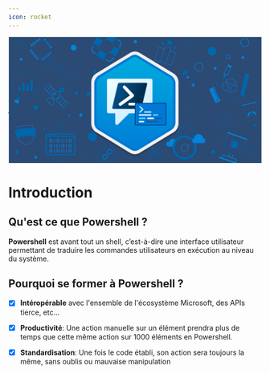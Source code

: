 ```yaml
---
icon: rocket
---
```


![](assets/powershell-social.png)

# Introduction

## Qu'est ce que Powershell ?

**Powershell** est avant tout un shell, c’est-à-dire une interface utilisateur permettant de traduire les commandes utilisateurs en exécution au niveau du système.

## Pourquoi se former à Powershell ?

- [x] **Intéropérable** avec l'ensemble de l'écosystème Microsoft, des APIs tierce, etc...

- [x] **Productivité**: Une action manuelle sur un élément prendra plus de temps que cette même action sur 1000 éléments en Powershell.

- [x] **Standardisation**: Une fois le code établi, son action sera toujours la même, sans oublis ou mauvaise manipulation




